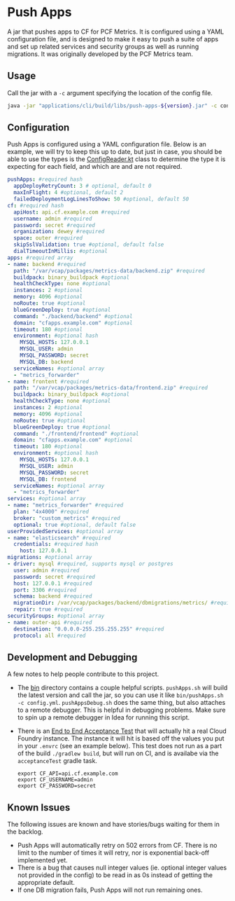 # Push Apps

A jar that pushes apps to CF for PCF Metrics. It is configured using a YAML configuration file, and is designed to make
it easy to push a suite of apps and set up related services and security groups as well as running migrations. It was
originally developed by the PCF Metrics team.

## Usage

Call the jar with a `-c` argument specifying the location of the config file.

```bash
java -jar "applications/cli/build/libs/push-apps-${version}.jar" -c config.yml
```

## Configuration

Push Apps is configured using a YAML configuration file. Below is an example,
we will try to keep this up to date, but just in case, you should be able to use
the types is the [ConfigReader.kt](components/push-apps/src/main/kotlin/io/pivotal/pushapps/ConfigReader.kt) 
class to determine the type it is expecting for each field, and which are and are not required.

```yaml
pushApps: #required hash
  appDeployRetryCount: 3 # optional, default 0
  maxInFlight: 4 #optional, default 2
  failedDeploymentLogLinesToShow: 50 #optional, default 50
cf: #required hash
  apiHost: api.cf.example.com #required
  username: admin #required
  password: secret #required
  organization: dewey #required
  space: outer #required
  skipSslValidation: true #optional, default false
  dialTimeoutInMillis: #optional
apps: #required array
- name: backend #required
  path: "/var/vcap/packages/metrics-data/backend.zip" #required
  buildpack: binary_buildpack #optional
  healthCheckType: none #optional
  instances: 2 #optional
  memory: 4096 #optional
  noRoute: true #optional
  blueGreenDeploy: true #optional
  command: "./backend/backend" #optional
  domain: "cfapps.example.com" #optional
  timeout: 180 #optional
  environment: #optional hash
    MYSQL_HOSTS: 127.0.0.1
    MYSQL_USER: admin
    MYSQL_PASSWORD: secret
    MYSQL_DB: backend
  serviceNames: #optional array
  - "metrics_forwarder"
- name: frontent #required
  path: "/var/vcap/packages/metrics-data/frontend.zip" #required
  buildpack: binary_buildpack #optional
  healthCheckType: none #optional
  instances: 2 #optional
  memory: 4096 #optional
  noRoute: true #optional
  blueGreenDeploy: true #optional
  command: "./frontend/frontend" #optional
  domain: "cfapps.example.com" #optional
  timeout: 180 #optional
  environment: #optional hash
    MYSQL_HOSTS: 127.0.0.1
    MYSQL_USER: admin
    MYSQL_PASSWORD: secret
    MYSQL_DB: frontend
  serviceNames: #optional array
  - "metrics_forwarder"
services: #optional array
- name: "metrics_forwarder" #required
  plan: "4x4000" #required
  broker: "custom_metrics" #required
  optional: true #optional, default false
userProvidedServices: #optional array
- name: "elasticsearch" #required
  credentials: #required hash
    host: 127.0.0.1
migrations: #optional array
- driver: mysql #required, supports mysql or postgres
  user: admin #required
  password: secret #required
  host: 127.0.0.1 #required
  port: 3306 #required
  schema: backend #required
  migrationDir: /var/vcap/packages/backend/dbmigrations/metrics/ #required
  repair: true #required
securityGroups: #optional array
- name: outer-api #required
  destination: "0.0.0.0-255.255.255.255" #required
  protocol: all #required
``` 

## Development and Debugging

A few notes to help people contribute to this project.

* The [bin](bin) directory contains a couple helpful scripts. `pushApps.sh` will build the
latest version and call the jar, so you can use it like `bin/pushApps.sh -c config.yml`.
`pushAppsDebug.sh` does the same thing, but also attaches to a remote debugger. This is
helpful in debugging problems. Make sure to spin up a remote debugger in Idea for running
this script.
* There is an [End to End Acceptance Test](applications/acceptance-tests/src/test/kotlin/acceptance/EndToEndAcceptanceTest.kt)
that will actually hit a real Cloud Foundry instance. The instance it will hit is based off the
values you put in your `.envrc` (see an example below). This test does not run as a part of
the build `./gradlew build`, but will run on CI, and is availabe via the `acceptanceTest` gradle
task.
    
    ```
    export CF_API=api.cf.example.com
    export CF_USERNAME=admin
    export CF_PASSWORD=secret
    ```

## Known Issues

The following issues are known and have stories/bugs waiting for them in the backlog.

* Push Apps will automatically retry on 502 errors from CF. There is no limit to the number
of times it will retry, nor is exponential back-off implemented yet.
* There is a bug that causes null integer values (ie. optional integer values not provided in the
config) to be read in as 0s instead of getting the appropriate default.
* If one DB migration fails, Push Apps will not run remaining ones.
